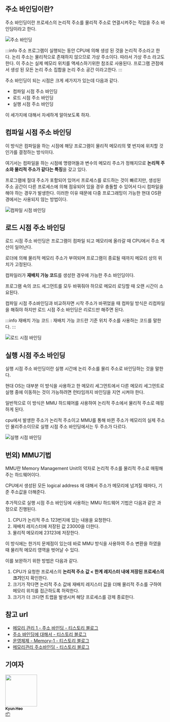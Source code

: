 ## 주소 바인딩이란?

주소 바인딩이란 프로세스의 논리적 주소를 물리적 주소로 연결시켜주는 작업을 주소 바인딩이라고 한다.

![주소 바인딩](/img/computer_architecture_and_OS/address_binding/address_binding.png)

:::info
주소 프로그램이 실행되는 동안 CPU에 의해 생성 된 것을 논리적 주소라고 한다. 논리 주소는 물리적으로 존재하지 않으므로 가상 주소이다. 따라서 가상 주소 라고도한다. 이 주소는 실제 메모리 위치를 액세스하기위한 참조로 사용된다. 프로그램 관점에서 생성 된 모든 논리 주소 집합을 논리 주소 공간 이라고한다.
:::

주소 바인딩이 되는 시점은 크게 세가지가 있는데 다음과 같다.

- 컴파일 시점 주소 바인딩
- 로드 시점 주소 바인딩
- 실행 시점 주소 바인딩

이 세가지에 대해서 자세하게 알아보도록 하자.

## 컴파일 시점 주소 바인딩

이 방식은 컴파일을 하는 시점에 해당 프로그램이 물리적 메모리의 몇 번지에 위치할 것인가를 결정하는 방식이다.

여기서는 컴파일을 하는 시점에 명령어들과 변수의 메모리 주소가 정해지므로 **논리적 주소와 물리적 주소가 같다는 특징**을 갖고 있다.

프로그램에 절대 주소가 포함되어 있어서 프로세스를 로드하는 것이 빠르지만, 생성된 주소 공간이 다른 프로세스에 의해 점유되어 있을 경우 충돌할 수 있어서 다시 컴파일을 해야 하는 경우가 발생한다. 이러한 이유 때문에 다중 프로그래밍이 가능한 현대 OS환경에서는 사용되지 않는 방법이다.

![컴파일 시점 바인딩](/img/computer_architecture_and_OS/address_binding/compile_binding.png)

## 로드 시점 주소 바인딩

로드 시점 주소 바인딩은 프로그램이 컴파일 되고 메모리에 올라갈 때 CPU에서 주소 계산이 일어난다.

로더에 의해 물리적 메모리 주소가 부여되며 프로그램이 종료될 때까지 메모리 상의 위치가 고정된다.

컴파일러가 **재배치 가능 코드**를 생성한 경우에 가능한 주소 바인딩이다.

프로그램 속의 코드 세그먼트를 모두 바꿔줘야 하므로 메모리 로딩할 때 오랜 시간이 소요된다.

컴파일 시점 주소바인딩과 비교하자면 시작 주소가 바뀌었을 때 컴파일 방식은 리컴파일을 해줘야 하지만 로드 시점 주소 바인딩은 리로드만 해주면 된다.

:::info
재배치 가능 코드 : 재배치 가능 코드란 기준 위치 주소를 사용하는 코드를 말한다.
:::

![로드 시점 바인딩](/img/computer_architecture_and_OS/address_binding/loadtime_binding.png)

## 실행 시점 주소 바인딩

실행 시점 주소 바인딩이란 실행 시간에 논리 주소를 물리 주소로 바인딩하는 것을 말한다.

현대 OS는 대부분 이 방식을 사용하고 한 메모리 세그먼트에서 다른 메모리 세그먼트로 실행 중에 이동하는 것이 가능하려면 런타임까지 바인딩을 지연 시켜야 한다.

일반적으로 이 방식은 MMU 하드웨어를 사용하여 논리적 주소에서 물리적 주소로 매핑하게 된다.

cpu에서 발생한 주소가 논리적 주소이고 MMU를 통해 바뀐 주소가 메모리의 실제 주소인 물리주소이므로 실행 시점 주소 바인딩에서는 두 주소가 다르다.

![실행 시점 바인딩](/img/computer_architecture_and_OS/address_binding/mmu_binding.png)

## 번외) MMU기법

MMU란 Memory Management Unit의 약자로 논리적 주소를 물리적 주소로 매핑해주는 하드웨어이다.

CPU에서 생성된 모든 logical address 에 대해서 주소가 메모리에 넘겨질 때마다, 기준 주소값을 더해준다.

추가적으로 실행 시점 주소 바인딩에 사용하는 MMU 하드웨어 기법은 다음과 같은 과정으로 진행된다.

1. CPU가 논리적 주소 123번지에 있는 내용을 요청한다.
2. 재배치 레지스터에 저장된 값 23000을 더한다.
3. 물리적 메모리에 23123에 저장한다.

이 방식에는 한가지 문제점이 있는데 바로 MMU 방식을 사용하여 주소 변환을 하였을 때 물리적 메모리 영역을 벗어날 수 있다.

이를 보완하기 위한 방법은 다음과 같다.

1. CPU가 요청한 프로세스의 **논리적 주소 값 < 한계 레지스터 내에 저장된 프로세스의 크기**인지 확인한다.
2. 크기가 작다면 논리적 주소 값에 재배치 레지스터 값을 더해 물리적 주소를 구하여 메모리 위치를 접근하도록 허락한다.
3. 크기가 더 크다면 트랩을 발생시켜 해당 프로세스를 강제 종료한다.

## 참고 url

- [메모리 관리 1 - 주소 바인딩 - 티스토리 블로그](https://gamedevlog.tistory.com/83)
- [주소 바인딩에 대해서 - 티스토리 블로그](https://beyndlevel.tistory.com/35)
- [운영체제 - Memory-1 - 티스토리 블로그](https://baked-corn.tistory.com/15)
- [메모리관리 주소바인딩 - 티스토리 블로그](https://junyng.tistory.com/46)

## 기여자

<td align="center"><a href="http://kyun2da.dev"><img src="https://avatars.githubusercontent.com/u/50328132?v=4?s=100" width="100px;" alt=""/><br /><sub><b>Kyun Heo</b></sub></a><br /><a href="#platform-Kyun2da" title="Packaging/porting to new platform">📦</a></td>
